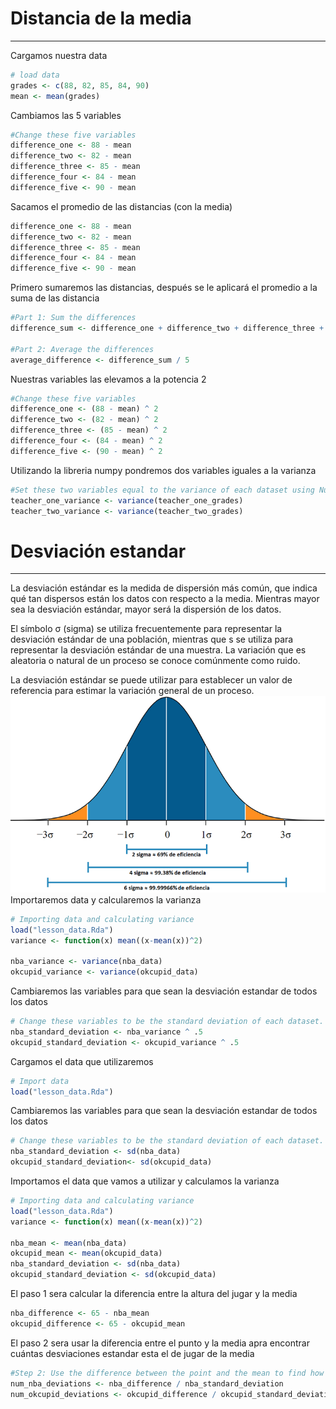 # Distancia de la media
***
Cargamos nuestra data
```r
# load data
grades <- c(88, 82, 85, 84, 90)
mean <- mean(grades)
```
Cambiamos las 5 variables
```r
#Change these five variables
difference_one <- 88 - mean
difference_two <- 82 - mean
difference_three <- 85 - mean
difference_four <- 84 - mean
difference_five <- 90 - mean
```
Sacamos el promedio de las distancias (con la media)
```r
difference_one <- 88 - mean
difference_two <- 82 - mean
difference_three <- 85 - mean
difference_four <- 84 - mean
difference_five <- 90 - mean
```
Primero sumaremos las distancias, después se le aplicará el promedio a la suma de las distancia
```r
#Part 1: Sum the differences
difference_sum <- difference_one + difference_two + difference_three + difference_four + difference_five

#Part 2: Average the differences
average_difference <- difference_sum / 5 
```
Nuestras variables las elevamos a la potencia 2
```r
#Change these five variables
difference_one <- (88 - mean) ^ 2
difference_two <- (82 - mean) ^ 2
difference_three <- (85 - mean) ^ 2
difference_four <- (84 - mean) ^ 2
difference_five <- (90 - mean) ^ 2
```
Utilizando la libreria numpy pondremos dos variables iguales a la varianza
```r
#Set these two variables equal to the variance of each dataset using NumPy
teacher_one_variance <- variance(teacher_one_grades)
teacher_two_variance <- variance(teacher_two_grades)
```

# Desviación estandar
***
La desviación estándar es la medida de dispersión más común, que indica qué tan dispersos están los datos con respecto a la media. Mientras mayor sea la desviación estándar, mayor será la dispersión de los datos.

El símbolo σ (sigma) se utiliza frecuentemente para representar la desviación estándar de una población, mientras que s se utiliza para representar la desviación estándar de una muestra. La variación que es aleatoria o natural de un proceso se conoce comúnmente como ruido.

La desviación estándar se puede utilizar para establecer un valor de referencia para estimar la variación general de un proceso.
![](Images/DesviacionEstandar.png)
Importaremos data y calcularemos la varianza
```r
# Importing data and calculating variance
load("lesson_data.Rda")
variance <- function(x) mean((x-mean(x))^2)

nba_variance <- variance(nba_data)
okcupid_variance <- variance(okcupid_data)
```
Cambiaremos las variables para que sean la desviación estandar de todos los datos
```r
# Change these variables to be the standard deviation of each dataset.
nba_standard_deviation <- nba_variance ^ .5
okcupid_standard_deviation <- okcupid_variance ^ .5
```

Cargamos el data que utilizaremos
```r
# Import data
load("lesson_data.Rda")
```
Cambiaremos las variables para que sean la desviación estandar de todos los datos
```r
# Change these variables to be the standard deviation of each dataset.
nba_standard_deviation <- sd(nba_data)
okcupid_standard_deviation<- sd(okcupid_data)
```
Importamos el data que vamos a utilizar y calculamos la varianza
```r
# Importing data and calculating variance
load("lesson_data.Rda")
variance <- function(x) mean((x-mean(x))^2)

nba_mean <- mean(nba_data)
okcupid_mean <- mean(okcupid_data)
nba_standard_deviation <- sd(nba_data)
okcupid_standard_deviation <- sd(okcupid_data)
```
El paso 1 sera calcular la diferencia entre la altura del jugar y la media
```r
nba_difference <- 65 - nba_mean
okcupid_difference <- 65 - okcupid_mean
```
El paso 2 sera usar la diferencia entre el punto y la media apra encontrar cuántas desviaciones estandar esta el de jugar de la media
```r
#Step 2: Use the difference between the point and the mean to find how many standard deviations the player is away from the mean.
num_nba_deviations <- nba_difference / nba_standard_deviation
num_okcupid_deviations <- okcupid_difference / okcupid_standard_deviation
```
